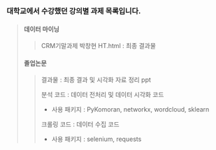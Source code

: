 ### 대학교에서 수강했던 강의별 과제 목록입니다.

>#### 데이터 마이닝
>
>> CRM기말과제 박창현 HT.html : 최종 결과물
>
>#### 졸업논문
>
>>결과물 : 최종 결과 및 시각화 자료 정리 ppt
>>
>>분석 코드 :  데이터 전처리 및 데이터 시각화 코드
>>
>>- 사용 패키지 : PyKomoran, networkx, wordcloud, sklearn
>>
>>크롤링 코드 : 데이터 수집 코드
>>
>>- 사용 패키지 : selenium, requests

